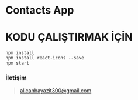 # Contacts App

# KODU ÇALIŞTIRMAK İÇİN

```
npm install
npm install react-icons --save
npm start
```

### İletişim
> alicanbayazit300@gmail.com
